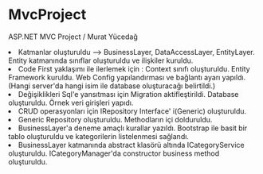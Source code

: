 # MvcProject
ASP.NET MVC Project / Murat Yücedağ
<li> Katmanlar oluşturuldu --> BusinessLayer, DataAccessLayer, EntityLayer. Entity katmanında sınıflar oluşturuldu ve ilişkiler kuruldu.</li>
<li> Code First yaklaşımı ile ilerlemek için : Context sınıfı oluşturuldu. Entity Framework kuruldu. Web Config yapılandırması ve bağlantı ayarı yapıldı.(Hangi server'da hangi isim ile database oluşturacağı belirtildi.) </li>
<li> Değişiklikleri Sql'e yansıtması için Migration aktifleştirildi. Database oluşturuldu. Örnek veri girişleri yapıdı. </li>
<li> CRUD operasyonları için IRepository Interface' i(Generic) oluşturuldu.</li>
<li>Generic Repository oluşturuldu. Methodların içi dolduruldu.</li>

<li> BusinessLayer'a deneme amaçlı kurallar yazıldı. Bootstrap ile basit bir tablo oluşturuldu ve kategorilerin listelenmesi sağlandı.</li>
<li> BusinessLayer katmanında abstract klasörü altında ICategoryService oluşturuldu. ICategoryManager'da constructor business method oluşturuldu. </li>
